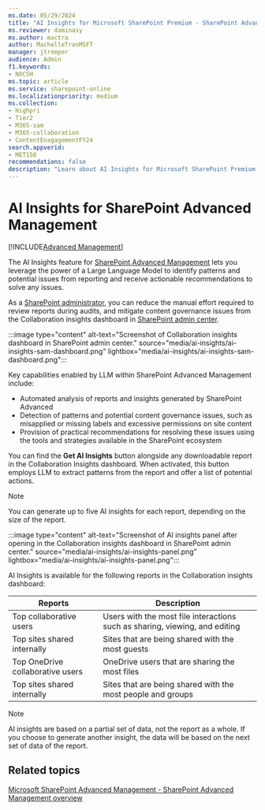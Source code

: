 ```yaml
---
ms.date: 05/29/2024
title: "AI Insights for Microsoft SharePoint Premium - SharePoint Advanced Management"
ms.reviewer: daminasy
ms.author: mactra
author: MachelleTranMSFT
manager: jtremper
audience: Admin
f1.keywords:
- NOCSH
ms.topic: article
ms.service: sharepoint-online
ms.localizationpriority: medium
ms.collection:
- Highpri
- Tier2
- M365-sam
- M365-collaboration
- ContentEnagagementFY24
search.appverid:
- MET150
recommendations: false
description: "Learn about AI Insights for Microsoft SharePoint Premium - SharePoint Advanced Management and how you can use it in your organization."
---
```


# AI Insights for SharePoint Advanced Management

[!INCLUDE[Advanced Management](includes/advanced-management.md)]

The AI Insights feature for [SharePoint Advanced Management](/advanced-management.md) lets you leverage the power of a Large Language Model to identify patterns and potential issues from reporting and receive actionable recommendations to solve any issues.

As a [SharePoint administrator](/sharepoint-admin-role.md), you can reduce the manual effort required to review reports during audits, and mitigate content governance issues from the Collaboration insights dashboard in [SharePoint admin center](https://go.microsoft.com/fwlink/?linkid=2185219).

 :::image type="content" alt-text="Screenshot of Collaboration insights dashboard in SharePoint admin center." source="media/ai-insights/ai-insights-sam-dashboard.png" lightbox="media/ai-insights/ai-insights-sam-dashboard.png":::

Key capabilities enabled by LLM within SharePoint Advanced Management include:

- Automated analysis of reports and insights generated by SharePoint Advanced
- Detection of patterns and potential content governance issues, such as misapplied or missing labels and excessive permissions on site content
- Provision of practical recommendations for resolving these issues using the tools and strategies available in the SharePoint ecosystem

You can find the **Get AI Insights** button alongside any downloadable report in the Collaboration Insights dashboard. When activated, this button employs LLM to extract patterns from the report and offer a list of potential actions.

> [!NOTE]
> You can generate up to five AI insights for each report, depending on the size of the report.

 :::image type="content" alt-text="Screenshot of AI insights panel after opening in the Collaboration insights dashboard in SharePoint admin center." source="media/ai-insights/ai-insights-panel.png" lightbox="media/ai-insights/ai-insights-panel.png":::

AI Insights is available for the following reports in the Collaboration insights dashboard:

|Reports | Description |
|-----|-----|
|Top collaborative users | Users with the most file interactions such as sharing, viewing, and editing|
|Top sites shared internally | Sites that are being shared with the most guests|
|Top OneDrive collaborative users | OneDrive users that are sharing the most files|
|Top sites shared internally | Sites that are being shared with the most people and groups|

> [!NOTE]
> AI insights are based on a partial set of data, not the report as a whole. If you choose to generate another insight, the data will be based on the next set of data of the report.

## Related topics

[Microsoft SharePoint Advanced Management - SharePoint Advanced Management overview](/advanced-management.md)
